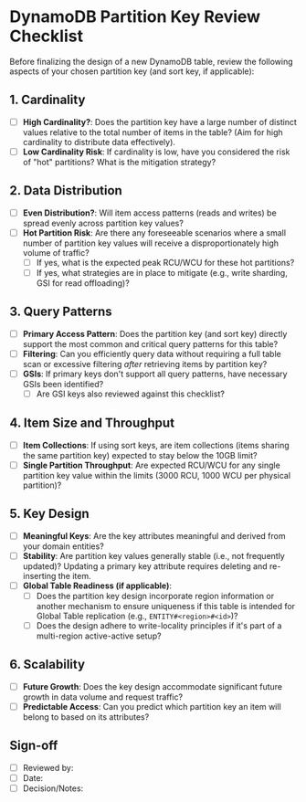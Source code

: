 # DynamoDB Partition Key Review Checklist

Before finalizing the design of a new DynamoDB table, review the following aspects of your chosen partition key (and sort key, if applicable):

## 1. Cardinality
- [ ] **High Cardinality?**: Does the partition key have a large number of distinct values relative to the total number of items in the table? (Aim for high cardinality to distribute data effectively).
- [ ] **Low Cardinality Risk**: If cardinality is low, have you considered the risk of "hot" partitions? What is the mitigation strategy?

## 2. Data Distribution
- [ ] **Even Distribution?**: Will item access patterns (reads and writes) be spread evenly across partition key values?
- [ ] **Hot Partition Risk**: Are there any foreseeable scenarios where a small number of partition key values will receive a disproportionately high volume of traffic?
    - [ ] If yes, what is the expected peak RCU/WCU for these hot partitions?
    - [ ] If yes, what strategies are in place to mitigate (e.g., write sharding, GSI for read offloading)?

## 3. Query Patterns
- [ ] **Primary Access Pattern**: Does the partition key (and sort key) directly support the most common and critical query patterns for this table?
- [ ] **Filtering**: Can you efficiently query data without requiring a full table scan or excessive filtering *after* retrieving items by partition key?
- [ ] **GSIs**: If primary keys don't support all query patterns, have necessary GSIs been identified?
    - [ ] Are GSI keys also reviewed against this checklist?

## 4. Item Size and Throughput
- [ ] **Item Collections**: If using sort keys, are item collections (items sharing the same partition key) expected to stay below the 10GB limit?
- [ ] **Single Partition Throughput**: Are expected RCU/WCU for any single partition key value within the limits (3000 RCU, 1000 WCU per physical partition)?

## 5. Key Design
- [ ] **Meaningful Keys**: Are the key attributes meaningful and derived from your domain entities?
- [ ] **Stability**: Are partition key values generally stable (i.e., not frequently updated)? Updating a primary key attribute requires deleting and re-inserting the item.
- [ ] **Global Table Readiness (if applicable)**:
    - [ ] Does the partition key design incorporate region information or another mechanism to ensure uniqueness if this table is intended for Global Table replication (e.g., `ENTITY#<region>#<id>`)?
    - [ ] Does the design adhere to write-locality principles if it's part of a multi-region active-active setup?

## 6. Scalability
- [ ] **Future Growth**: Does the key design accommodate significant future growth in data volume and request traffic?
- [ ] **Predictable Access**: Can you predict which partition key an item will belong to based on its attributes?

## Sign-off
- [ ] Reviewed by:
- [ ] Date:
- [ ] Decision/Notes: 